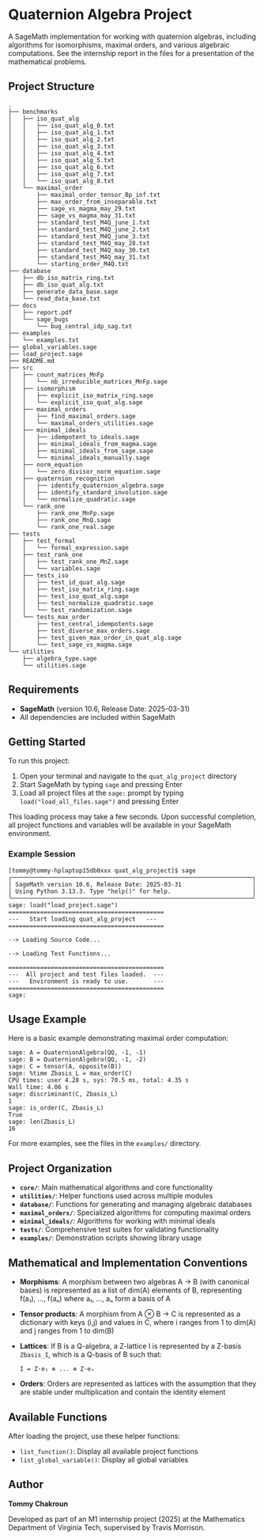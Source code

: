 # Quaternion Algebra Project

A SageMath implementation for working with quaternion algebras, including algorithms for isomorphisms, maximal orders, and various algebraic computations. See the internship report in the files for a presentation of the mathematical problems.

## Project Structure

```
.
├── benchmarks
│   ├── iso_quat_alg
│   │   ├── iso_quat_alg_0.txt
│   │   ├── iso_quat_alg_1.txt
│   │   ├── iso_quat_alg_2.txt
│   │   ├── iso_quat_alg_3.txt
│   │   ├── iso_quat_alg_4.txt
│   │   ├── iso_quat_alg_5.txt
│   │   ├── iso_quat_alg_6.txt
│   │   ├── iso_quat_alg_7.txt
│   │   └── iso_quat_alg_8.txt
│   └── maximal_order
│       ├── maximal_order_tensor_Bp_inf.txt
│       ├── max_order_from_inseparable.txt
│       ├── sage_vs_magma_may_29.txt
│       ├── sage_vs_magma_may_31.txt
│       ├── standard_test_M4Q_june_1.txt
│       ├── standard_test_M4Q_june_2.txt
│       ├── standard_test_M4Q_june_3.txt
│       ├── standard_test_M4Q_may_28.txt
│       ├── standard_test_M4Q_may_30.txt
│       ├── standard_test_M4Q_may_31.txt
│       └── starting_order_M4Q.txt
├── database
│   ├── db_iso_matrix_ring.txt
│   ├── db_iso_quat_alg.txt
│   ├── generate_data_base.sage
│   └── read_data_base.txt
├── docs
│   ├── report.pdf
│   └── sage_bugs
│       └── bug_central_idp_sag.txt
├── examples
│   └── examples.txt
├── global_variables.sage
├── load_project.sage
├── README.md
├── src
│   ├── count_matrices_MnFp
│   │   └── nb_irreducible_matrices_MnFp.sage
│   ├── isomorphism
│   │   ├── explicit_iso_matrix_ring.sage
│   │   └── explicit_iso_quat_alg.sage
│   ├── maximal_orders
│   │   ├── find_maximal_orders.sage
│   │   └── maximal_orders_utilities.sage
│   ├── minimal_ideals
│   │   ├── idempotent_to_ideals.sage
│   │   ├── minimal_ideals_from_magma.sage
│   │   ├── minimal_ideals_from_sage.sage
│   │   └── minimal_ideals_manually.sage
│   ├── norm_equation
│   │   └── zero_divisor_norm_equation.sage
│   ├── quaternion_recognition
│   │   ├── identify_quaternion_algebra.sage
│   │   ├── identify_standard_involution.sage
│   │   └── normalize_quadratic.sage
│   └── rank_one
│       ├── rank_one_MnFp.sage
│       ├── rank_one_MnQ.sage
│       └── rank_one_real.sage
├── tests
│   ├── test_formal
│   │   └── formal_expression.sage
│   ├── test_rank_one
│   │   ├── test_rank_one_MnZ.sage
│   │   └── variables.sage
│   ├── tests_iso
│   │   ├── test_id_quat_alg.sage
│   │   ├── test_iso_matrix_ring.sage
│   │   ├── test_iso_quat_alg.sage
│   │   ├── test_normalize_quadratic.sage
│   │   └── test_randomization.sage
│   └── tests_max_order
│       ├── test_central_idempotents.sage
│       ├── test_diverse_max_orders.sage
│       ├── test_given_max_order_in_quat_alg.sage
│       └── test_sage_vs_magma.sage
└── utilities
    ├── algebra_type.sage
    └── utilities.sage
```

## Requirements

- **SageMath** (version 10.6, Release Date: 2025-03-31)
- All dependencies are included within SageMath

## Getting Started

To run this project:

1. Open your terminal and navigate to the `quat_alg_project` directory
2. Start SageMath by typing `sage` and pressing Enter
3. Load all project files at the `sage:` prompt by typing `load("load_all_files.sage")` and pressing Enter

This loading process may take a few seconds. Upon successful completion, all project functions and variables will be available in your SageMath environment.

### Example Session

```
[tommy@tommy-hplaptop15db0xxx quat_alg_project]$ sage
┌────────────────────────────────────────────────────────────────────┐
│ SageMath version 10.6, Release Date: 2025-03-31                    │
│ Using Python 3.13.3. Type "help()" for help.                       │
└────────────────────────────────────────────────────────────────────┘
sage: load("load_project.sage")
============================================
---   Start loading quat_alg_project   ---
============================================

--> Loading Source Code...

--> Loading Test Functions...

============================================
---  All project and test files loaded.  ---
---   Environment is ready to use.       ---
============================================
sage: 
```

## Usage Example

Here is a basic example demonstrating maximal order computation:

```sage
sage: A = QuaternionAlgebra(QQ, -1, -1)
sage: B = QuaternionAlgebra(QQ, -1, -2)
sage: C = tensor(A, opposite(B))
sage: %time Zbasis_L = max_order(C)
CPU times: user 4.28 s, sys: 70.5 ms, total: 4.35 s
Wall time: 4.06 s
sage: discriminant(C, Zbasis_L)
1
sage: is_order(C, Zbasis_L)
True
sage: len(Zbasis_L)
16
```

For more examples, see the files in the `examples/` directory.

## Project Organization

- **`core/`**: Main mathematical algorithms and core functionality
- **`utilities/`**: Helper functions used across multiple modules
- **`database/`**: Functions for generating and managing algebraic databases
- **`maximal_orders/`**: Specialized algorithms for computing maximal orders
- **`minimal_ideals/`**: Algorithms for working with minimal ideals
- **`tests/`**: Comprehensive test suites for validating functionality
- **`examples/`**: Demonstration scripts showing library usage

## Mathematical and Implementation Conventions

- **Morphisms**: A morphism between two algebras A → B (with canonical bases) is represented as a list of dim(A) elements of B, representing f(a₁), ..., f(aₙ) where a₁, ..., aₙ form a basis of A
  
- **Tensor products**: A morphism from A ⊗ B → C is represented as a dictionary with keys (i,j) and values in C, where i ranges from 1 to dim(A) and j ranges from 1 to dim(B)

- **Lattices**: If B is a Q-algebra, a Z-lattice I is represented by a Z-basis `Zbasis_I`, which is a Q-basis of B such that:
  ```
  I = Z·e₁ ⊕ ... ⊕ Z·eₙ
  ```

- **Orders**: Orders are represented as lattices with the assumption that they are stable under multiplication and contain the identity element

## Available Functions

After loading the project, use these helper functions:
- `list_function()`: Display all available project functions
- `list_global_variable()`: Display all global variables

## Author

**Tommy Chakroun**

Developed as part of an M1 internship project (2025) at the Mathematics Department of Virginia Tech, supervised by Travis Morrison.